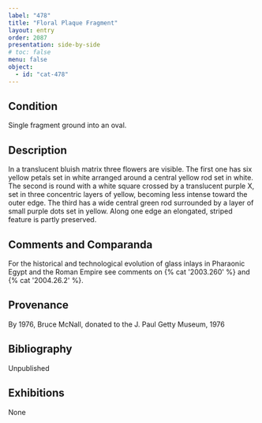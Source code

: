 ```yaml
---
label: "478"
title: "Floral Plaque Fragment"
layout: entry
order: 2087
presentation: side-by-side
# toc: false
menu: false
object:
  - id: "cat-478"
---
```

## Condition

Single fragment ground into an oval.

## Description

In a translucent bluish matrix three flowers are visible. The first one has six yellow petals set in white arranged around a central yellow rod set in white. The second is round with a white square crossed by a translucent purple X, set in three concentric layers of yellow, becoming less intense toward the outer edge. The third has a wide central green rod surrounded by a layer of small purple dots set in yellow. Along one edge an elongated, striped feature is partly preserved.

## Comments and Comparanda

For the historical and technological evolution of glass inlays in Pharaonic Egypt and the Roman Empire see comments on {% cat '2003.260' %} and {% cat '2004.26.2' %}.

## Provenance

By 1976, Bruce McNall, donated to the J. Paul Getty Museum, 1976

## Bibliography

Unpublished

## Exhibitions

None